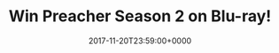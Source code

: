 ---
campaign-uuid: c-efc7e613-4cb0-4e96-8e0f-f64636fc7829
type: Competition
category: Entertainment
date: 2017-11-20T23:59:00+0000
end-date: 2017-11-26T23:59:00+0000
disable-form: false
is_promoted: false
has_entry_page: false
extra-css: ""

logo-left-title: "NME Competitions"
logo-left-href: "http://www.nme.com/competitions/win-preacher-season-2-blu-ray"
logo-left-image: "nme-logo.jpg"

banner-img: "preacher-main_image.jpg"
hero-header: "preacher_competition"
competition-description: "Fans of the Preacher series, rejoice. To celebrate the Blu-ray&trade; release of Preacher 2 - the critically-acclaimed supernatural show starring Dominic Cooper, Ruth Negga and Joseph Gilgun - we've managed to get our hands on 5 copies of the complete second series and yes, we want you guys to have them!"
hero-subheader: ""

title: "Win Preacher Season 2 on Blu-ray!"
bg-image-hero: "preacher-hero_image.jpg"
bg-image-first: "preacher-section1_image.jpg"
bg-image-second: "preacher-section2_image.jpg"

section1-content: >
    <p>Fancy bagging yourself a weekend of binge-watching? Read on.</p>
    <p>Based on the iconic graphic novels by Garth Ennis and Steve Dillon, the AMC drama series, co-produced by Sony Pictures Television, has become a bona fide TV banger since premiering in 2016, and the second series promises more action, blood and gore than ever before.</p>
    <p>Crikey.</p>

section2-content: >
    <p>Following West Texan preacher Jesse Custer (Dominic Cooper), badass ex-girlfriend Tulip (Academy Award&reg; nominee Ruth Negga) and Irish vampire Cassidy (Joseph Gilgun),'Preacher 2' takes fans on a thrilling, blood-spattered road trip to find God in America's dark underbelly.</p>
    <p>Containing all 13 episodes, the four-disc Blu-ray&trade; and DVD sets also include featurette 'Raising the Stakes: Action on Set', and a hilarious blooper reel.</p>
    <p>All you have to do to get your mitts on one of these super exclusive box sets is enter. Good luck!</p>

entry-title: 
terms-confirmation: >
    
entry-content: >
    <p>0</p>
    <p>0</p>

---